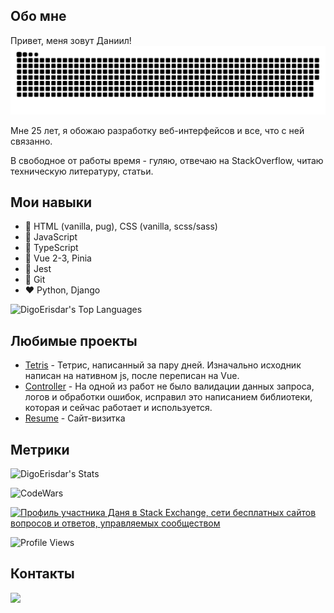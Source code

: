 ## Обо мне
Привет, меня зовут Даниил!
<a target="_blank" rel="noopener noreferrer nofollow" href="https://raw.githubusercontent.com/kseikyo/kseikyo/output/snake.svg"><img src="https://raw.githubusercontent.com/kseikyo/kseikyo/output/snake.svg" alt="Snake animation" style="max-width: 100%;"></a>

Мне 25 лет, я обожаю разработку веб-интерфейсов и все, что с ней связанно.

В свободное от работы время - гуляю, отвечаю на StackOverflow, читаю техническую литературу, статьи.

## Мои навыки
- 🧱 HTML (vanilla, pug), CSS (vanilla, scss/sass)
- 📀 JavaScript
- 🧵 TypeScript
- 💪 Vue 2-3, Pinia
- 👾 Jest
- 🐙 Git
- ❤ Python, Django

![DigoErisdar's Top Languages](https://github-readme-stats.vercel.app/api/top-langs/?username=DigoErisdar&theme=vue-dark&show_icons=true&hide_border=true&layout=compact)

## Любимые проекты
- [Tetris](https://github.com/DigoErisdar/Tetris3) - Тетрис, написанный за пару дней. Изначально исходник написан на нативном js, после переписан на Vue.
- [Controller](https://github.com/DigoErisdar/Controller) - На одной из работ не было валидации данных запроса, логов и обработки ошибок, исправил это написанием библиотеки, которая и сейчас работает и используется.
- [Resume](https://github.com/DigoErisdar/Resume) - Сайт-визитка

## Метрики

![DigoErisdar's Stats](https://github-readme-stats.vercel.app/api?username=DigoErisdar&theme=vue-dark&show_icons=true&hide_border=true&count_private=true) 

![CodeWars](https://www.codewars.com/users/DigoErisdar/badges/large)

<a href="https://ru.stackoverflow.com/users/381208"><img src="https://stackexchange.com/users/flair/18181789.png?theme=dark" width="208" height="58" alt="Профиль участника Даня в Stack Exchange, сети бесплатных сайтов вопросов и ответов, управляемых сообществом" title="Профиль участника Даня в Stack Exchange, сети бесплатных сайтов вопросов и ответов, управляемых сообществом"></a>

<img src="https://komarev.com/ghpvc/?username=DigoErisdar" alt="Profile Views" />

## Контакты

<a href="https://t.me/DigoErisdar" target="_blank"><img src="https://img.shields.io/badge/Telegram-2CA5E0?style=for-the-badge&logo=telegram&logoColor=white" /></a>
